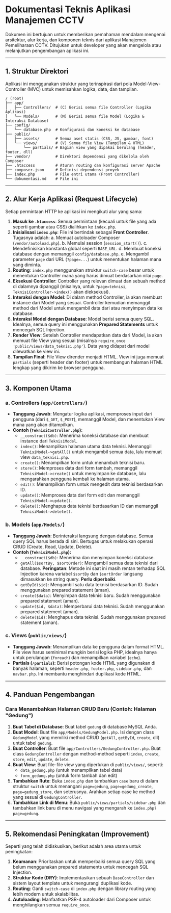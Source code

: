 # Dokumentasi Teknis Aplikasi Manajemen CCTV

Dokumen ini bertujuan untuk memberikan pemahaman mendalam mengenai arsitektur, alur kerja, dan komponen teknis dari aplikasi Manajemen Pemeliharaan CCTV. Ditujukan untuk developer yang akan mengelola atau melanjutkan pengembangan aplikasi ini.

---

## 1. Struktur Direktori

Aplikasi ini menggunakan struktur yang terinspirasi dari pola Model-View-Controller (MVC) untuk memisahkan logika, data, dan tampilan.

```
/ (root)
├── app/
│   ├── Controllers/  # (C) Berisi semua file Controller (Logika Aplikasi)
│   └── Models/       # (M) Berisi semua file Model (Logika & Interaksi Database)
├── config/
│   └── database.php  # Konfigurasi dan koneksi ke database
├── public/
│   ├── assets/       # Semua aset statis (CSS, JS, gambar, font)
│   └── views/        # (V) Semua file View (Tampilan & HTML)
│       └── partials/ # Bagian view yang dipakai berulang (header, footer, dll)
├── vendor/           # Direktori dependensi yang dikelola oleh Composer
├── .htaccess         # Aturan routing dan konfigurasi server Apache
├── composer.json     # Definisi dependensi proyek
├── index.php         # File entri utama (Front Controller)
└── dokumentasi.md    # File ini
```

---

## 2. Alur Kerja Aplikasi (Request Lifecycle)

Setiap permintaan HTTP ke aplikasi ini mengikuti alur yang sama:

1.  **Masuk ke `.htaccess`**: Semua permintaan (kecuali untuk file yang ada seperti gambar atau CSS) dialihkan ke `index.php`.
2.  **Inisialisasi `index.php`**: File ini bertindak sebagai **Front Controller**. Tugasnya adalah:
    a. Memuat autoloader Composer (`vendor/autoload.php`).
    b. Memulai session (`session_start()`).
    c. Mendefinisikan konstanta global seperti `BASE_URL`.
    d. Membuat koneksi database dengan memanggil `config/database.php`.
    e. Mengambil parameter `page` dari URL (`?page=...`) untuk menentukan halaman mana yang diminta.
3.  **Routing**: `index.php` menggunakan struktur `switch-case` besar untuk menentukan Controller mana yang harus dimuat berdasarkan nilai `page`.
4.  **Eksekusi Controller**: Controller yang relevan dimuat dan sebuah method di dalamnya dipanggil (misalnya, untuk `?page=teknisi`, `TeknisiController->index()` akan dieksekusi).
5.  **Interaksi dengan Model**: Di dalam method Controller, ia akan membuat instance dari Model yang sesuai. Controller kemudian memanggil method dari Model untuk mengambil data dari atau menyimpan data ke database.
6.  **Interaksi Model dengan Database**: Model berisi semua query SQL. Idealnya, semua query ini menggunakan **Prepared Statements** untuk mencegah SQL Injection.
7.  **Render View**: Setelah Controller mendapatkan data dari Model, ia akan memuat file View yang sesuai (misalnya `require_once 'public/views/data_teknisi.php'`). Data yang didapat dari model dilewatkan ke view ini.
8.  **Tampilan Final**: File View dirender menjadi HTML. View ini juga memuat `partials` (seperti header dan footer) untuk membangun halaman HTML lengkap yang dikirim ke browser pengguna.

---

## 3. Komponen Utama

### a. Controllers (`app/Controllers/`)

- **Tanggung Jawab**: Mengatur logika aplikasi, memproses input dari pengguna (dari `$_GET`, `$_POST`), memanggil Model, dan menentukan View mana yang akan ditampilkan.
- **Contoh (`TeknisiController.php`):**
    - `__construct($db)`: Menerima koneksi database dan membuat instance dari `TeknisiModel`.
    - `index()`: Menampilkan halaman utama data teknisi. Memanggil `TeknisiModel->getAll()` untuk mengambil semua data, lalu memuat view `data_teknisi.php`.
    - `create()`: Menampilkan form untuk menambah teknisi baru.
    - `store()`: Memproses data dari form tambah, memanggil `TeknisiModel->create()` untuk menyimpan ke database, lalu mengarahkan pengguna kembali ke halaman utama.
    - `edit()`: Menampilkan form untuk mengedit data teknisi berdasarkan ID.
    - `update()`: Memproses data dari form edit dan memanggil `TeknisiModel->update()`.
    - `delete()`: Menghapus data teknisi berdasarkan ID dan memanggil `TeknisiModel->delete()`.

### b. Models (`app/Models/`)

- **Tanggung Jawab**: Berinteraksi langsung dengan database. Semua query SQL harus berada di sini. Bertugas untuk melakukan operasi CRUD (Create, Read, Update, Delete).
- **Contoh (`TeknisiModel.php`):**
    - `__construct($db)`: Menerima dan menyimpan koneksi database.
    - `getAll($sortBy, $sortOrder)`: Mengambil semua data teknisi dari database. **Peringatan**: Metode ini saat ini masih rentan terhadap SQL Injection karena variabel `$sortBy` dan `$sortOrder` langsung dimasukkan ke string query. **Perlu diperbaiki**.
    - `getById($id)`: Mengambil satu data teknisi berdasarkan ID. Sudah menggunakan prepared statement (aman).
    - `create($data)`: Menyimpan data teknisi baru. Sudah menggunakan prepared statement (aman).
    - `update($id, $data)`: Memperbarui data teknisi. Sudah menggunakan prepared statement (aman).
    - `delete($id)`: Menghapus data teknisi. Sudah menggunakan prepared statement (aman).

### c. Views (`public/views/`)

- **Tanggung Jawab**: Menampilkan data ke pengguna dalam format HTML. File view harus seminimal mungkin berisi logika PHP, idealnya hanya untuk perulangan (`foreach`) dan menampilkan variabel (`echo`).
- **Partials (`/partials`):** Berisi potongan kode HTML yang digunakan di banyak halaman, seperti `header.php`, `footer.php`, `sidebar.php`, dan `navbar.php`. Ini membantu menghindari duplikasi kode HTML.

---

## 4. Panduan Pengembangan

### Cara Menambahkan Halaman CRUD Baru (Contoh: Halaman "Gedung")

1.  **Buat Tabel di Database**: Buat tabel `gedung` di database MySQL Anda.
2.  **Buat Model**: Buat file `app/Models/GedungModel.php`. Isi dengan class `GedungModel` yang memiliki method CRUD (`getAll`, `getById`, `create`, dll) untuk tabel `gedung`.
3.  **Buat Controller**: Buat file `app/Controllers/GedungController.php`. Buat class `GedungController` dengan method-method seperti `index`, `create`, `store`, `edit`, `update`, `delete`.
4.  **Buat View**: Buat file-file view yang diperlukan di `public/views/`, seperti:
    - `data_gedung.php` (untuk menampilkan tabel data)
    - `form_gedung.php` (untuk form tambah dan edit)
5.  **Tambahkan Rute**: Buka `index.php` dan tambahkan `case` baru di dalam struktur `switch` untuk menangani `page=gedung`, `page=gedung_create`, `page=gedung_store`, dan seterusnya. Arahkan setiap case ke method yang sesuai di `GedungController`.
6.  **Tambahkan Link di Menu**: Buka `public/views/partials/sidebar.php` dan tambahkan link baru di menu navigasi yang mengarah ke `index.php?page=gedung`.

---

## 5. Rekomendasi Peningkatan (Improvement)

Seperti yang telah didiskusikan, berikut adalah area utama untuk peningkatan:

1.  **Keamanan**: Prioritaskan untuk memperbaiki semua query SQL yang belum menggunakan prepared statements untuk mencegah SQL Injection.
2.  **Struktur Kode (DRY)**: Implementasikan sebuah `BaseController` dan sistem layout template untuk mengurangi duplikasi kode.
3.  **Routing**: Ganti `switch-case` di `index.php` dengan library routing yang lebih modern untuk skalabilitas.
4.  **Autoloading**: Manfaatkan PSR-4 autoloader dari Composer untuk menghilangkan semua `require_once`.
